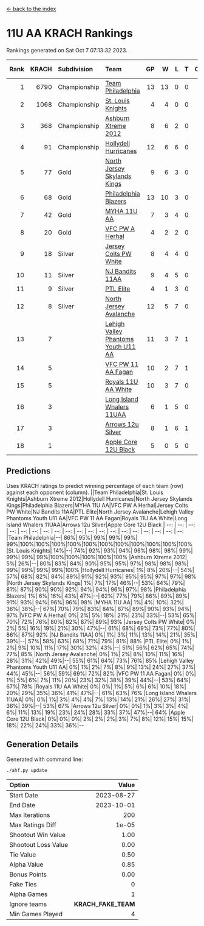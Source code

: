 [<- back to the index](readme.md)
# 11U AA KRACH Rankings
Rankings generated on Sat Oct  7 07:13:32 2023.

Rank|KRACH|Subdivision|Team|GP|W|L|T|OTW|OTL|SoS|Exp Wins|Win Diff
---:|---:|:---|:---|---:|---:|---:|---:|---:|---:|---:|---:|---:
1|6790|Championship|[Team Philadelphia](https://gamesheetstats.com/seasons/3659/teams/140788/schedule)|13|13|0|0|0|0|88|13.8|-0.0
2|1068|Championship|[St. Louis Knights](https://gamesheetstats.com/seasons/3659/teams/143319/schedule)|4|4|0|0|0|0|34|4.9|0.0
3|368|Championship|[Ashburn Xtreme 2012](https://gamesheetstats.com/seasons/3659/teams/140775/schedule)|8|6|2|0|1|0|1521|6.8|-0.0
4|91|Championship|[Hollydell Hurricanes](https://gamesheetstats.com/seasons/3659/teams/140777/schedule)|12|6|6|0|0|0|1226|6.9|0.0
5|77|Gold|[North Jersey Skylands Kings](https://gamesheetstats.com/seasons/3659/teams/140784/schedule)|9|6|3|0|1|1|733|6.9|0.0
6|68|Gold|[Philadelphia Blazers](https://gamesheetstats.com/seasons/3659/teams/140785/schedule)|13|10|3|0|0|0|571|10.9|0.0
7|42|Gold|[MYHA 11U AA](https://gamesheetstats.com/seasons/3659/teams/140781/schedule)|7|3|4|0|0|0|1744|3.9|0.0
8|20|Gold|[VFC PW A Herhal](https://gamesheetstats.com/seasons/3659/teams/140467/schedule)|4|2|2|0|0|0|39|2.9|0.0
9|18|Silver|[Jersey Colts PW White](https://gamesheetstats.com/seasons/3659/teams/140778/schedule)|8|4|4|0|0|0|774|4.9|0.0
10|11|Silver|[NJ Bandits 11AA](https://gamesheetstats.com/seasons/3659/teams/140782/schedule)|9|4|5|0|0|1|725|4.9|0.0
11|9|Silver|[PTL Elite](https://gamesheetstats.com/seasons/3659/teams/140462/schedule)|4|1|3|0|0|0|36|1.9|0.0
12|8|Silver|[North Jersey Avalanche](https://gamesheetstats.com/seasons/3659/teams/140783/schedule)|12|5|7|0|1|1|568|5.9|0.0
13|7||[Lehigh Valley Phantoms Youth U11 AA](https://gamesheetstats.com/seasons/3659/teams/140779/schedule)|11|3|7|1|0|0|671|4.4|0.0
14|5||[VFC PW 11 AA Fagan](https://gamesheetstats.com/seasons/3659/teams/140789/schedule)|10|2|7|1|1|1|30|3.4|0.0
15|5||[Royals 11U AA White](https://gamesheetstats.com/seasons/3659/teams/140787/schedule)|10|3|7|0|0|0|83|3.9|0.0
16|3||[Long Island Whalers 11UAA](https://gamesheetstats.com/seasons/3659/teams/140780/schedule)|6|1|5|0|0|1|27|1.9|0.0
17|3||[Arrows 12u Silver](https://gamesheetstats.com/seasons/3659/teams/140774/schedule)|8|1|6|1|0|0|21|2.4|0.0
18|1||[Apple Core 12U Black](https://gamesheetstats.com/seasons/3659/teams/140773/schedule)|5|0|5|0|0|0|253|0.9|0.0

## Predictions
Uses KRACH ratings to predict winning percentage of each team (row) against each opponent (column).
||Team Philadelphia|St. Louis Knights|Ashburn Xtreme 2012|Hollydell Hurricanes|North Jersey Skylands Kings|Philadelphia Blazers|MYHA 11U AA|VFC PW A Herhal|Jersey Colts PW White|NJ Bandits 11AA|PTL Elite|North Jersey Avalanche|Lehigh Valley Phantoms Youth U11 AA|VFC PW 11 AA Fagan|Royals 11U AA White|Long Island Whalers 11UAA|Arrows 12u Silver|Apple Core 12U Black
| --: | --: | --: | --: | --: | --: | --: | --: | --: | --: | --: | --: | --: | --: | --: | --: | --: | --: | --: 
|Team Philadelphia|--| 86%| 95%| 99%| 99%| 99%| 99%|100%|100%|100%|100%|100%|100%|100%|100%|100%|100%|100%
|St. Louis Knights| 14%|--| 74%| 92%| 93%| 94%| 96%| 98%| 98%| 99%| 99%| 99%| 99%|100%|100%|100%|100%|100%
|Ashburn Xtreme 2012|  5%| 26%|--| 80%| 83%| 84%| 90%| 95%| 95%| 97%| 98%| 98%| 98%| 99%| 99%| 99%| 99%|100%
|Hollydell Hurricanes|  1%|  8%| 20%|--| 54%| 57%| 68%| 82%| 84%| 89%| 91%| 92%| 93%| 95%| 95%| 97%| 97%| 98%
|North Jersey Skylands Kings|  1%|  7%| 17%| 46%|--| 53%| 64%| 79%| 81%| 87%| 90%| 90%| 92%| 94%| 94%| 96%| 97%| 98%
|Philadelphia Blazers|  1%|  6%| 16%| 43%| 47%|--| 62%| 77%| 79%| 86%| 89%| 89%| 91%| 93%| 94%| 96%| 96%| 98%
|MYHA 11U AA|  1%|  4%| 10%| 32%| 36%| 38%|--| 67%| 70%| 79%| 83%| 84%| 87%| 89%| 90%| 93%| 94%| 97%
|VFC PW A Herhal|  0%|  2%|  5%| 18%| 21%| 23%| 33%|--| 53%| 65%| 70%| 72%| 76%| 80%| 82%| 87%| 89%| 93%
|Jersey Colts PW White|  0%|  2%|  5%| 16%| 19%| 21%| 30%| 47%|--| 61%| 68%| 69%| 73%| 77%| 80%| 86%| 87%| 92%
|NJ Bandits 11AA|  0%|  1%|  3%| 11%| 13%| 14%| 21%| 35%| 39%|--| 57%| 58%| 63%| 68%| 71%| 79%| 81%| 88%
|PTL Elite|  0%|  1%|  2%|  9%| 10%| 11%| 17%| 30%| 32%| 43%|--| 51%| 56%| 62%| 65%| 74%| 77%| 85%
|North Jersey Avalanche|  0%|  1%|  2%|  8%| 10%| 11%| 16%| 28%| 31%| 42%| 49%|--| 55%| 61%| 64%| 73%| 76%| 85%
|Lehigh Valley Phantoms Youth U11 AA|  0%|  1%|  2%|  7%|  8%|  9%| 13%| 24%| 27%| 37%| 44%| 45%|--| 56%| 59%| 69%| 72%| 82%
|VFC PW 11 AA Fagan|  0%|  0%|  1%|  5%|  6%|  7%| 11%| 20%| 23%| 32%| 38%| 39%| 44%|--| 53%| 64%| 67%| 78%
|Royals 11U AA White|  0%|  0%|  1%|  5%|  6%|  6%| 10%| 18%| 20%| 29%| 35%| 36%| 41%| 47%|--| 61%| 63%| 76%
|Long Island Whalers 11UAA|  0%|  0%|  1%|  3%|  4%|  4%|  7%| 13%| 14%| 21%| 26%| 27%| 31%| 36%| 39%|--| 53%| 67%
|Arrows 12u Silver|  0%|  0%|  1%|  3%|  3%|  4%|  6%| 11%| 13%| 19%| 23%| 24%| 28%| 33%| 37%| 47%|--| 64%
|Apple Core 12U Black|  0%|  0%|  0%|  2%|  2%|  2%|  3%|  7%|  8%| 12%| 15%| 15%| 18%| 22%| 24%| 33%| 36%|--

## Generation Details

Generated with command line:
```
./ahf.py update
```

| Option | Value |
| :----- | ----: |
| Start Date | 2023-08-27 |
| End Date | 2023-10-01 |
| Max Iterations | 200 |
| Max Ratings Diff | 1e-05 |
| Shootout Win Value | 1.00 |
| Shootout Loss Value | 0.00 |
| Tie Value | 0.50 |
| Alpha Value | 0.85 |
| Bonus Points | 0.00 |
| Fake Ties | 0 |
| Alpha Games | 1 |
| Ignore teams | __KRACH_FAKE_TEAM__ |
| Min Games Played | 4 |


